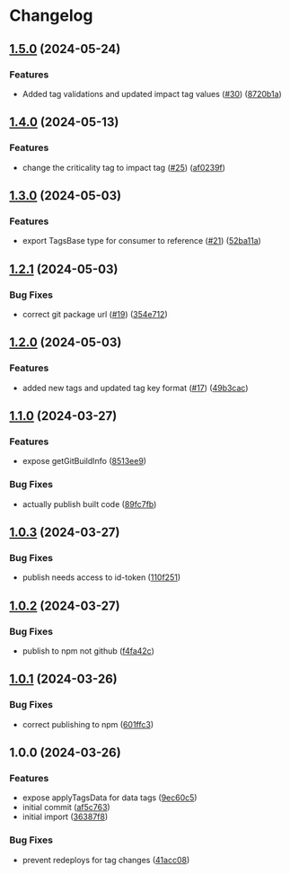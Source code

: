 # Changelog

## [1.5.0](https://github.com/linz/cdk-tags/compare/v1.4.0...v1.5.0) (2024-05-24)


### Features

* Added tag validations and updated impact tag values ([#30](https://github.com/linz/cdk-tags/issues/30)) ([8720b1a](https://github.com/linz/cdk-tags/commit/8720b1a6743f9ffd8ff8e07cdb63218522587f0a))

## [1.4.0](https://github.com/linz/cdk-tags/compare/v1.3.0...v1.4.0) (2024-05-13)


### Features

* change the criticality tag to impact tag ([#25](https://github.com/linz/cdk-tags/issues/25)) ([af0239f](https://github.com/linz/cdk-tags/commit/af0239f5a395eacf681cdc5fc7df7239ab511892))

## [1.3.0](https://github.com/linz/cdk-tags/compare/v1.2.1...v1.3.0) (2024-05-03)


### Features

* export TagsBase type for consumer to reference ([#21](https://github.com/linz/cdk-tags/issues/21)) ([52ba11a](https://github.com/linz/cdk-tags/commit/52ba11abc65c87005d3e09007da62bbc26fa0961))

## [1.2.1](https://github.com/linz/cdk-tags/compare/v1.2.0...v1.2.1) (2024-05-03)


### Bug Fixes

* correct git package url ([#19](https://github.com/linz/cdk-tags/issues/19)) ([354e712](https://github.com/linz/cdk-tags/commit/354e7129202735d26de56180d2d001d574d5f015))

## [1.2.0](https://github.com/linz/cdk-tags/compare/v1.1.0...v1.2.0) (2024-05-03)


### Features

* added new tags and updated tag key format ([#17](https://github.com/linz/cdk-tags/issues/17)) ([49b3cac](https://github.com/linz/cdk-tags/commit/49b3cac2e755011eb514563ef97c469b17371025))

## [1.1.0](https://github.com/linz/cdk-tag/compare/v1.0.3...v1.1.0) (2024-03-27)


### Features

* expose getGitBuildInfo ([8513ee9](https://github.com/linz/cdk-tag/commit/8513ee90d5627e95d984300936a027ec301f5f8b))


### Bug Fixes

* actually publish built code ([89fc7fb](https://github.com/linz/cdk-tag/commit/89fc7fbab21ca60f5bb53bad5394f37aa1a48d96))

## [1.0.3](https://github.com/linz/cdk-tag/compare/v1.0.2...v1.0.3) (2024-03-27)


### Bug Fixes

* publish needs access to id-token ([110f251](https://github.com/linz/cdk-tag/commit/110f25159a3e65e547b1e88e9dbe8aca920daeef))

## [1.0.2](https://github.com/linz/cdk-tag/compare/v1.0.1...v1.0.2) (2024-03-27)


### Bug Fixes

* publish to npm not github ([f4fa42c](https://github.com/linz/cdk-tag/commit/f4fa42c0dabc034fb10efd0d312334145049c3e8))

## [1.0.1](https://github.com/linz/cdk-tag/compare/v1.0.0...v1.0.1) (2024-03-26)


### Bug Fixes

* correct publishing to npm ([601ffc3](https://github.com/linz/cdk-tag/commit/601ffc34a0e290be94a3ec03f81d053bdc35593c))

## 1.0.0 (2024-03-26)


### Features

* expose applyTagsData for data tags ([9ec60c5](https://github.com/linz/cdk-tag/commit/9ec60c543d38e34b5d78faf893439961ee5e5037))
* initial commit ([af5c763](https://github.com/linz/cdk-tag/commit/af5c763808cb56848fe225d0ed57c3fdae52d00b))
* initial import ([36387f8](https://github.com/linz/cdk-tag/commit/36387f8c462e1457b6f43c55b6ba15fb8793d8eb))


### Bug Fixes

* prevent redeploys for tag changes ([41acc08](https://github.com/linz/cdk-tag/commit/41acc080f22cba8cd03d6741dbf1cd21c90e1798))
